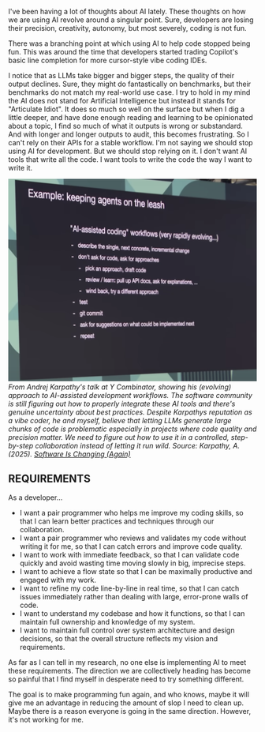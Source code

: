 I've been having a lot of thoughts about AI lately. These thoughts on how we are using AI revolve around a singular point. Sure, developers are losing their precision, creativity, autonomy, but most severely, coding is not fun.

There was a branching point at which using AI to help code stopped being fun. This was around the time that developers started trading Copilot's basic line completion for more cursor-style vibe coding IDEs.

I notice that as LLMs take bigger and bigger steps, the quality of their output declines. Sure, they might do fantastically on benchmarks, but their benchmarks do not match my real-world use case. I try to hold in my mind the AI does not stand for Artificial Intelligence but instead it stands for "Articulate Idiot". It does so much so well on the surface but when I dig a little deeper, and have done enough reading and learning to be opinionated about a topic, I find so much of what it outputs is wrong or substandard. And with longer and longer outputs to audit, this becomes frustrating. So I can't rely on their APIs for a stable workflow. I'm not saying we should stop using AI for development. But we should stop relying on it. I don't want AI tools that write all the code. I want tools to write the code the way I want to write it.


![Karpathy's AI-assisted coding workflow](/images/keep-agents-on-leash.png)
*From Andrej Karpathy's talk at Y Combinator, showing his (evolving) approach to AI-assisted development workflows. The software community is still figuring out how to properly integrate these AI tools and there's genuine uncertainty about best practices. Despite Karpathys reputation as a vibe coder, he and myself, believe that letting LLMs generate large chunks of code is problematic especially in projects where code quality and precision matter. We need to figure out how to use it in a controlled, step-by-step collaboration instead of letting it run wild. Source: Karpathy, A. (2025). [Software Is Changing (Again)](https://www.youtube.com/watch?v=LCEmiRjPEtQ)*

## REQUIREMENTS
As a developer...
- I want a pair programmer who helps me improve my coding skills, so that I can learn better practices and techniques through our collaboration.
- I want a pair programmer who reviews and validates my code without writing it for me, so that I can catch errors and improve code quality.
- I want to work with immediate feedback, so that I can validate code quickly and avoid wasting time moving slowly in big, imprecise steps.
- I want to achieve a flow state so that I can be maximally productive and engaged with my work.
-  I want to refine my code line-by-line in real time, so that I can catch issues immediately rather than dealing with large, error-prone walls of code.
- I want to understand my codebase and how it functions, so that I can maintain full ownership and knowledge of my system.
- I want to maintain full control over system architecture and design decisions, so that the overall structure reflects my vision and requirements.

As far as I can tell in my research, no one else is implementing AI to meet these requirements. The direction we are collectively heading has become so painful that I find myself in desperate need to try something different.

The goal is to make programming fun again, and who knows, maybe it will give me an advantage in reducing the amount of slop I need to clean up. Maybe there is a reason everyone is going in the same direction. However, it's not working for me.
